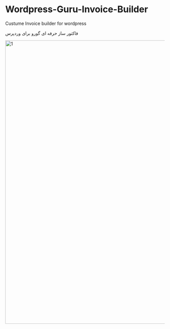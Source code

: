 # Wordpress-Guru-Invoice-Builder
Custume Invoice builder for wordpress

فاکتور ساز حرفه ای گورو برای وردپرس

<img width="1265" height="893" alt="1" src="https://github.com/user-attachments/assets/f67c36a6-206f-4fd6-a62f-f7a1c16d3cb6" />
